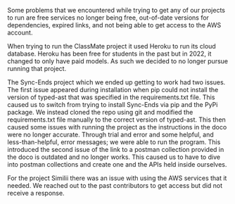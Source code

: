 Some problems that we encountered while trying to get any of our projects to run are free services no longer being free, out-of-date versions for dependencies, expired links, and not being able to get access to the AWS account.

When trying to run the ClassMate project it used Heroku to run its cloud database. Heroku has been free for students in the past but in 2022, it changed to only have paid models. As such we decided to no longer pursue running that project.

The Sync-Ends project which we ended up getting to work had two issues. The first issue appeared during installation when pip could not install the version of typed-ast that was specified in the requirements.txt file. This caused us to switch from trying to install Sync-Ends via pip and the PyPi package. We instead cloned the repo using git and modified the requirements.txt file manually to the correct version of typed-ast. This then caused some issues with running the project as the instructions in the doco were no longer accurate. Through trial and error and some helpful, and less-than-helpful, error messages; we were able to run the program. This introduced the second issue of the link to a postman collection provided in the doco is outdated and no longer works. This caused us to have to dive into postman collections and create one and the APIs held inside ourselves.

For the project Similii there was an issue with using the AWS services that it needed. We reached out to the past contributors to get access but did not receive a response.
